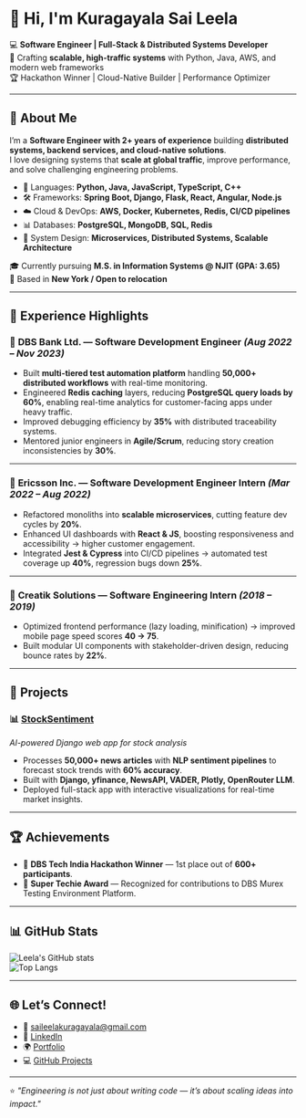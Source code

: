 # 👋 Hi, I'm Kuragayala Sai Leela  

💻 **Software Engineer | Full-Stack & Distributed Systems Developer**  
🚀 Crafting **scalable, high-traffic systems** with Python, Java, AWS, and modern web frameworks  
🏆 Hackathon Winner | Cloud-Native Builder | Performance Optimizer  

---

## 🌟 About Me
I’m a **Software Engineer with 2+ years of experience** building **distributed systems, backend services, and cloud-native solutions**.  
I love designing systems that **scale at global traffic**, improve performance, and solve challenging engineering problems.  

- 🔧 Languages: **Python, Java, JavaScript, TypeScript, C++**  
- 🛠️ Frameworks: **Spring Boot, Django, Flask, React, Angular, Node.js**  
- ☁️ Cloud & DevOps: **AWS, Docker, Kubernetes, Redis, CI/CD pipelines**  
- 📊 Databases: **PostgreSQL, MongoDB, SQL, Redis**  
- 📐 System Design: **Microservices, Distributed Systems, Scalable Architecture**  

🎓 Currently pursuing **M.S. in Information Systems @ NJIT (GPA: 3.65)**  
📍 Based in **New York / Open to relocation**  

---

## 🚀 Experience Highlights
### 💼 **DBS Bank Ltd. — Software Development Engineer** *(Aug 2022 – Nov 2023)*  
- Built **multi-tiered test automation platform** handling **50,000+ distributed workflows** with real-time monitoring.  
- Engineered **Redis caching** layers, reducing **PostgreSQL query loads by 60%**, enabling real-time analytics for customer-facing apps under heavy traffic.  
- Improved debugging efficiency by **35%** with distributed traceability systems.  
- Mentored junior engineers in **Agile/Scrum**, reducing story creation inconsistencies by **30%**.  

---

### 💼 **Ericsson Inc. — Software Development Engineer Intern** *(Mar 2022 – Aug 2022)*  
- Refactored monoliths into **scalable microservices**, cutting feature dev cycles by **20%**.  
- Enhanced UI dashboards with **React & JS**, boosting responsiveness and accessibility → higher customer engagement.  
- Integrated **Jest & Cypress** into CI/CD pipelines → automated test coverage up **40%**, regression bugs down **25%**.  

---

### 💼 **Creatik Solutions — Software Engineering Intern** *(2018 – 2019)*  
- Optimized frontend performance (lazy loading, minification) → improved mobile page speed scores **40 → 75**.  
- Built modular UI components with stakeholder-driven design, reducing bounce rates by **22%**.

---

## 📌 Projects
### 📊 [StockSentiment](https://github.com/Kleela3498/stockprice)  
*AI-powered Django web app for stock analysis*  
- Processes **50,000+ news articles** with **NLP sentiment pipelines** to forecast stock trends with **60% accuracy**.  
- Built with **Django, yfinance, NewsAPI, VADER, Plotly, OpenRouter LLM**.  
- Deployed full-stack app with interactive visualizations for real-time market insights.  

---

## 🏆 Achievements
- 🥇 **DBS Tech India Hackathon Winner** — 1st place out of **600+ participants**.  
- 🏅 **Super Techie Award** — Recognized for contributions to DBS Murex Testing Environment Platform.  

---

## 📊 GitHub Stats
![Leela's GitHub stats](https://github-readme-stats.vercel.app/api?username=Kleela3498&show_icons=true&theme=radical)  
![Top Langs](https://github-readme-stats.vercel.app/api/top-langs/?username=Kleela3498&layout=compact&theme=radical)  

---

## 🌐 Let’s Connect!
- 📧 [saileelakuragayala@gmail.com](mailto:saileelakuragayala@gmail.com)  
- 🔗 [LinkedIn](https://www.linkedin.com/in/saileelakuragayala/)  
- 🌍 [Portfolio](https://kleela3498.github.io/Leela-Portfolio/)  
- 💻 [GitHub Projects](https://github.com/Kleela3498?tab=repositories)  

---

⭐️ *"Engineering is not just about writing code — it’s about scaling ideas into impact."*  


